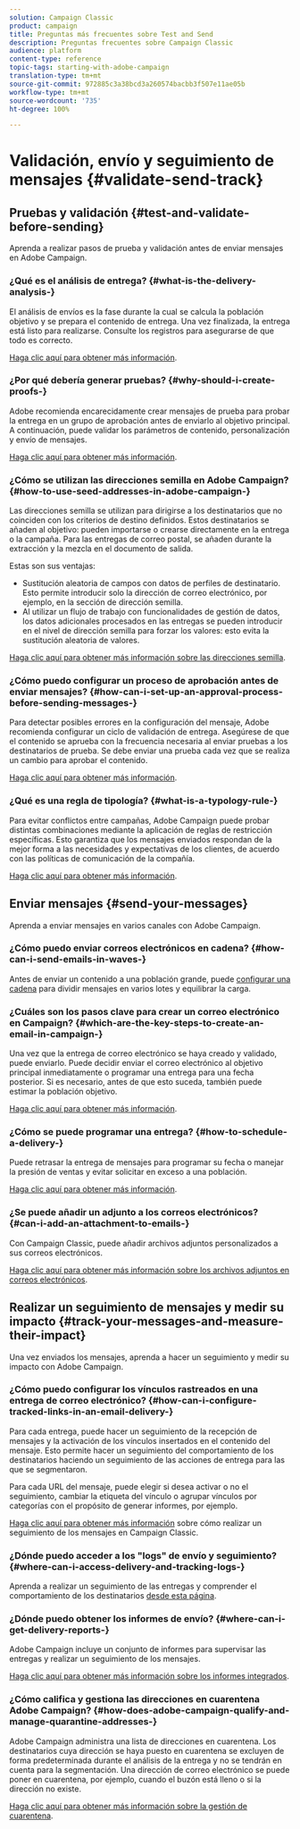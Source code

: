 ```yaml
---
solution: Campaign Classic
product: campaign
title: Preguntas más frecuentes sobre Test and Send
description: Preguntas frecuentes sobre Campaign Classic
audience: platform
content-type: reference
topic-tags: starting-with-adobe-campaign
translation-type: tm+mt
source-git-commit: 972885c3a38bcd3a260574bacbb3f507e11ae05b
workflow-type: tm+mt
source-wordcount: '735'
ht-degree: 100%

---
```



# Validación, envío y seguimiento de mensajes {#validate-send-track}

## Pruebas y validación {#test-and-validate-before-sending}

Aprenda a realizar pasos de prueba y validación antes de enviar mensajes en Adobe Campaign.

### ¿Qué es el análisis de entrega? {#what-is-the-delivery-analysis-}

El análisis de envíos es la fase durante la cual se calcula la población objetivo y se prepara el contenido de entrega. Una vez finalizada, la entrega está listo para realizarse. Consulte los registros para asegurarse de que todo es correcto.

[Haga clic aquí para obtener más información](../../delivery/using/steps-validating-the-delivery.md).

### ¿Por qué debería generar pruebas? {#why-should-i-create-proofs-}

Adobe recomienda encarecidamente crear mensajes de prueba para probar la entrega en un grupo de aprobación antes de enviarlo al objetivo principal. A continuación, puede validar los parámetros de contenido, personalización y envío de mensajes.

[Haga clic aquí para obtener más información](../../delivery/using/steps-validating-the-delivery.md#sending-a-proof).

### ¿Cómo se utilizan las direcciones semilla en Adobe Campaign? {#how-to-use-seed-addresses-in-adobe-campaign-}

Las direcciones semilla se utilizan para dirigirse a los destinatarios que no coinciden con los criterios de destino definidos. Estos destinatarios se añaden al objetivo: pueden importarse o crearse directamente en la entrega o la campaña. Para las entregas de correo postal, se añaden durante la extracción y la mezcla en el documento de salida.

Estas son sus ventajas:

* Sustitución aleatoria de campos con datos de perfiles de destinatario. Esto permite introducir solo la dirección de correo electrónico, por ejemplo, en la sección de dirección semilla.
* Al utilizar un flujo de trabajo con funcionalidades de gestión de datos, los datos adicionales procesados en las entregas se pueden introducir en el nivel de dirección semilla para forzar los valores: esto evita la sustitución aleatoria de valores.

[Haga clic aquí para obtener más información sobre las direcciones semilla](../../delivery/using/about-seed-addresses.md).

### ¿Cómo puedo configurar un proceso de aprobación antes de enviar mensajes? {#how-can-i-set-up-an-approval-process-before-sending-messages-}

Para detectar posibles errores en la configuración del mensaje, Adobe recomienda configurar un ciclo de validación de entrega. Asegúrese de que el contenido se aprueba con la frecuencia necesaria al enviar pruebas a los destinatarios de prueba. Se debe enviar una prueba cada vez que se realiza un cambio para aprobar el contenido.

[Haga clic aquí para obtener más información](../../delivery/using/steps-validating-the-delivery.md#sending-a-proof).

### ¿Qué es una regla de tipología? {#what-is-a-typology-rule-}

Para evitar conflictos entre campañas, Adobe Campaign puede probar distintas combinaciones mediante la aplicación de reglas de restricción específicas. Esto garantiza que los mensajes enviados respondan de la mejor forma a las necesidades y expectativas de los clientes, de acuerdo con las políticas de comunicación de la compañía.

[Haga clic aquí para obtener más información](../../campaign/using/about-campaign-typologies.md).

## Enviar mensajes {#send-your-messages}

Aprenda a enviar mensajes en varios canales con Adobe Campaign.

### ¿Cómo puedo enviar correos electrónicos en cadena? {#how-can-i-send-emails-in-waves-}

Antes de enviar un contenido a una población grande, puede [configurar una cadena](../../delivery/using/steps-sending-the-delivery.md#sending-using-multiple-waves) para dividir mensajes en varios lotes y equilibrar la carga.

### ¿Cuáles son los pasos clave para crear un correo electrónico en Campaign? {#which-are-the-key-steps-to-create-an-email-in-campaign-}

Una vez que la entrega de correo electrónico se haya creado y validado, puede enviarlo. Puede decidir enviar el correo electrónico al objetivo principal inmediatamente o programar una entrega para una fecha posterior. Si es necesario, antes de que esto suceda, también puede estimar la población objetivo.

[Haga clic aquí para obtener más información](../../delivery/using/steps-validating-the-delivery.md#sending-a-proof).

### ¿Cómo se puede programar una entrega? {#how-to-schedule-a-delivery-}

Puede retrasar la entrega de mensajes para programar su fecha o manejar la presión de ventas y evitar solicitar en exceso a una población.

[Haga clic aquí para obtener más información](../../delivery/using/steps-sending-the-delivery.md#scheduling-the-delivery-sending).

### ¿Se puede añadir un adjunto a los correos electrónicos? {#can-i-add-an-attachment-to-emails-}

Con Campaign Classic, puede añadir archivos adjuntos personalizados a sus correos electrónicos.

[Haga clic aquí para obtener más información sobre los archivos adjuntos en correos electrónicos](../../delivery/using/attaching-files.md).

## Realizar un seguimiento de mensajes y medir su impacto {#track-your-messages-and-measure-their-impact}

Una vez enviados los mensajes, aprenda a hacer un seguimiento y medir su impacto con Adobe Campaign.

### ¿Cómo puedo configurar los vínculos rastreados en una entrega de correo electrónico? {#how-can-i-configure-tracked-links-in-an-email-delivery-}

Para cada entrega, puede hacer un seguimiento de la recepción de mensajes y la activación de los vínculos insertados en el contenido del mensaje. Esto permite hacer un seguimiento del comportamiento de los destinatarios haciendo un seguimiento de las acciones de entrega para las que se segmentaron.

Para cada URL del mensaje, puede elegir si desea activar o no el seguimiento, cambiar la etiqueta del vínculo o agrupar vínculos por categorías con el propósito de generar informes, por ejemplo.

[Haga clic aquí para obtener más información](../../delivery/using/about-message-tracking.md) sobre cómo realizar un seguimiento de los mensajes en Campaign Classic.

### ¿Dónde puedo acceder a los &quot;logs&quot; de envío y seguimiento? {#where-can-i-access-delivery-and-tracking-logs-}

Aprenda a realizar un seguimiento de las entregas y comprender el comportamiento de los destinatarios [desde esta página](../../delivery/using/monitoring-a-delivery.md).

### ¿Dónde puedo obtener los informes de envío? {#where-can-i-get-delivery-reports-}

Adobe Campaign incluye un conjunto de informes para supervisar las entregas y realizar un seguimiento de los mensajes.

[Haga clic aquí para obtener más información sobre los informes integrados](../../reporting/using/delivery-reports.md).

### ¿Cómo califica y gestiona las direcciones en cuarentena Adobe Campaign? {#how-does-adobe-campaign-qualify-and-manage-quarantine-addresses-}

Adobe Campaign administra una lista de direcciones en cuarentena. Los destinatarios cuya dirección se haya puesto en cuarentena se excluyen de forma predeterminada durante el análisis de la entrega y no se tendrán en cuenta para la segmentación. Una dirección de correo electrónico se puede poner en cuarentena, por ejemplo, cuando el buzón está lleno o si la dirección no existe.

[Haga clic aquí para obtener más información sobre la gestión de cuarentena](../../delivery/using/understanding-quarantine-management.md).
